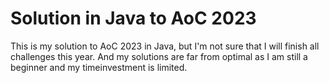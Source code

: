 # Solution in Java to AoC 2023
This is my solution to AoC 2023 in Java, but I'm not sure that I will finish all challenges this year.
And my solutions are far from optimal as I am still a beginner and my timeinvestment is limited. 
